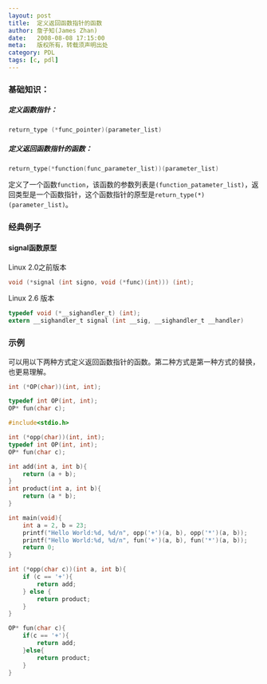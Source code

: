 ```yaml
---
layout: post
title:  定义返回函数指针的函数
author: 詹子知(James Zhan)
date:   2008-08-08 17:15:00
meta:   版权所有，转载须声明出处
category: PDL
tags: [c, pdl]
---
```


### 基础知识： 

##### 定义函数指针：

```c
return_type (*func_pointer)(parameter_list)
```

##### 定义返回函数指针的函数：

```c
return_type(*function(func_parameter_list))(parameter_list)
```

定义了一个函数`function`，该函数的参数列表是`(function_patameter_list)`，返回类型是一个函数指针，这个函数指针的原型是`return_type(*)(parameter_list)`。

### 经典例子

#### signal函数原型

Linux 2.0之前版本

```c
void (*signal (int signo, void (*func)(int))) (int);
```

Linux 2.6 版本

```c
typedef void (*__sighandler_t) (int);
extern __sighandler_t signal (int __sig, __sighandler_t __handler)
```

### 示例

可以用以下两种方式定义返回函数指针的函数。第二种方式是第一种方式的替换， 也更易理解。

```c
int (*OP(char))(int, int);
```

```c
typedef int OP(int, int);
OP* fun(char c); 
```

```c
#include<stdio.h>

int (*opp(char))(int, int);
typedef int OP(int, int);
OP* fun(char c);

int add(int a, int b){
    return (a + b);
}
int product(int a, int b){
    return (a * b);
}

int main(void){
    int a = 2, b = 23;
    printf("Hello World:%d, %d/n", opp('+')(a, b), opp('*')(a, b));
    printf("Hello World:%d, %d/n", fun('+')(a, b), fun('*')(a, b));
    return 0;
} 

int (*opp(char c))(int a, int b){
    if (c == '+'){
        return add;
    } else {
        return product;
    }
}

OP* fun(char c){
    if(c == '+'){
        return add;
    }else{
        return product;
    }
}
```